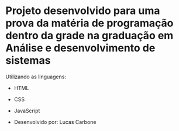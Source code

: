 # Projeto desenvolvido para uma prova da matéria de programação dentro da grade na graduação em Análise e desenvolvimento de sistemas

Utilizando as linguagens:

* HTML
* CSS
* JavaScript

* Desenvolvido por: Lucas Carbone
